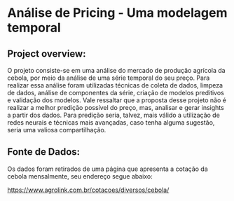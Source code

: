 # Análise de Pricing - Uma modelagem temporal

## Project overview:
O projeto consiste-se em uma análise do mercado de produção agrícola da cebola, por meio da análise de uma série temporal do seu preço. Para realizar essa análise foram utilizadas técnicas de coleta de dados, limpeza de dados, análise de componentes da série, criação de modelos preditivos e validação dos modelos. Vale ressaltar que a proposta desse projeto não é realizar a melhor predição possível do preço, mas, analisar e gerar insights a partir dos dados. Para predição seria, talvez, mais válido a utilização de redes neurais e técnicas mais avançadas, caso tenha alguma sugestão, seria uma valiosa compartilhação.

## Fonte de Dados:
Os dados foram retirados de uma página que apresenta a cotação da cebola mensalmente, seu endereço segue abaixo:

https://www.agrolink.com.br/cotacoes/diversos/cebola/